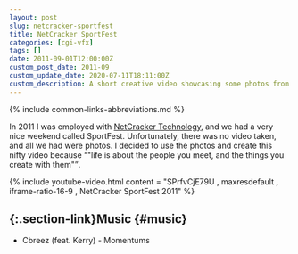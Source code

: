 ```yaml
---
layout: post
slug: netcracker-sportfest
title: NetCracker SportFest
categories: [cgi-vfx]
tags: []
date: 2011-09-01T12:00:00Z
custom_post_date: 2011-09
custom_update_date: 2020-07-11T18:11:00Z
custom_description: A short creative video showcasing some photos from NetCracker SportFest 2011.
---
```

{% include common-links-abbreviations.md %}

In 2011 I was employed with [NetCracker Technology](https://www.netcracker.com/), and we had a very nice weekend called SportFest.
Unfortunately, there was no video taken, and all we had were photos.
I decided to use the photos and create this nifty video because <q>"life is about the people you meet, and the things you create with them"</q>.

{% include youtube-video.html content = "SPrfvCjE79U , maxresdefault , iframe-ratio-16-9 , NetCracker SportFest 2011" %}

## [](#music){:.section-link}Music {#music}
* Cbreez (feat. Kerry) - Momentums
